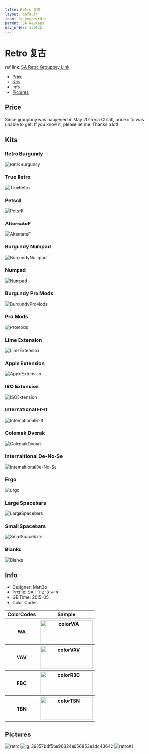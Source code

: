 ```yaml
---
title: Retro 复古
layout: default
icon: fa-keyboard-o
parent: SA Keycaps
nav_order: 350025
---
```


# Retro 复古

ref link: [SA Retro Groupbuy Link](https://ctrlalt.io/buys/sa-retro)

* [Price](#price)
* [Kits](#kits)
* [Info](#info)
* [Pictures](#pictures)

## Price

Since groupbuy was happened in May 2015 via Ctrlalt, price info was unable to get. If you know it, please let me. Thanks a lot!

## Kits
### Retro Burgundy
<img src="{{ 'assets/images/sa-keycaps/retro/kits_pics/retroburgundy.png' | relative_url }}" alt="RetroBurgundy" class="image featured">

### True Retro
<img src="{{ 'assets/images/sa-keycaps/retro/kits_pics/trueretro.png' | relative_url }}" alt="TrueRetro" class="image featured">

### PetscII
<img src="{{ 'assets/images/sa-keycaps/retro/kits_pics/petscii.png' | relative_url }}" alt="PetscII" class="image featured">

### AlternateF
<img src="{{ 'assets/images/sa-keycaps/retro/kits_pics/alternatef.png' | relative_url }}" alt="AlternateF" class="image featured">

### Burgundy Numpad
<img src="{{ 'assets/images/sa-keycaps/retro/kits_pics/burgundynumpad.png' | relative_url }}" alt="BurgundyNumpad" class="image featured">

### Numpad
<img src="{{ 'assets/images/sa-keycaps/retro/kits_pics/numpad.png' | relative_url }}" alt="Numpad" class="image featured">

### Burgundy Pro Mods
<img src="{{ 'assets/images/sa-keycaps/retro/kits_pics/burgundypromods.png' | relative_url }}" alt="BurgundyProMods" class="image featured">

### Pro Mods
<img src="{{ 'assets/images/sa-keycaps/retro/kits_pics/promods.png' | relative_url }}" alt="ProMods" class="image featured">

### Lime Extension
<img src="{{ 'assets/images/sa-keycaps/retro/kits_pics/limeextension.png' | relative_url }}" alt="LimeExtension" class="image featured">

### Apple Extension
<img src="{{ 'assets/images/sa-keycaps/retro/kits_pics/appleextension.png' | relative_url }}" alt="AppleExtension" class="image featured">

### ISO Extension
<img src="{{ 'assets/images/sa-keycaps/retro/kits_pics/isoextension.png' | relative_url }}" alt="ISOExtension" class="image featured">

### International Fr-It
<img src="{{ 'assets/images/sa-keycaps/retro/kits_pics/internationalfrit.png' | relative_url }}" alt="InternationalFr-It" class="image featured">

### Colemak Dvorak
<img src="{{ 'assets/images/sa-keycaps/retro/kits_pics/colemakdvorak.png' | relative_url }}" alt="ColemakDvorak" class="image featured">

### Internaltional De-No-Se
<img src="{{ 'assets/images/sa-keycaps/retro/kits_pics/internaltionaldenose.png' | relative_url }}" alt="InternaltionalDe-No-Se" class="image featured">

### Ergo
<img src="{{ 'assets/images/sa-keycaps/retro/kits_pics/ergo.png' | relative_url }}" alt="Ergo" class="image featured">

### Large Spacebars
<img src="{{ 'assets/images/sa-keycaps/retro/kits_pics/largespacebars.png' | relative_url }}" alt="LargeSpacebars" class="image featured">

### Small Spacebars
<img src="{{ 'assets/images/sa-keycaps/retro/kits_pics/smallspacebars.png' | relative_url }}" alt="SmallSpacebars" class="image featured">

### Blanks
<img src="{{ 'assets/images/sa-keycaps/retro/kits_pics/blanks.png' | relative_url }}" alt="Blanks" class="image featured">

## Info
* Designer: Matt3o
* Profile: SA 1-1-2-3-4-4
* GB Time: 2015-05
* Color Codes:  
<table style="width:100%">
  <tr>
    <th>ColorCodes</th>
    <th>Sample</th>
  </tr>
  <tr>
    <th>WA</th>
    <th><img src="{{ 'assets/images/sa-keycaps/SP_ColorCodes/abs/SP_Abs_ColorCodes_WA.png' | relative_url }}" alt="colorWA" height="75" width="170"></th>
  </tr>
  <tr>
    <th>VAV</th>
    <th><img src="{{ 'assets/images/sa-keycaps/SP_ColorCodes/abs/SP_Abs_ColorCodes_VAV.png' | relative_url }}" alt="colorVAV" height="75" width="170"></th>
  </tr>
  <tr>
    <th>RBC</th>
    <th><img src="{{ 'assets/images/sa-keycaps/SP_ColorCodes/abs/SP_Abs_ColorCodes_RBC.png' | relative_url }}" alt="colorRBC" height="75" width="170"></th>
  </tr>
  <tr>
    <th>TBN</th>
    <th><img src="{{ 'assets/images/sa-keycaps/SP_ColorCodes/abs/SP_Abs_ColorCodes_TBN.png' | relative_url }}" alt="colorTBN" height="75" width="170"></th>
  </tr>
</table>

## Pictures
<img src="{{ 'assets/images/sa-keycaps/retro/rendering_pics/retro.jpg' | relative_url }}" alt="retro" class="image featured">
<img src="{{ 'assets/images/sa-keycaps/retro/rendering_pics/lg_39057bdf5be96324e656853e3dc43642.jpg' | relative_url }}" alt="lg_39057bdf5be96324e656853e3dc43642" class="image featured">
<img src="{{ 'assets/images/sa-keycaps/retro/rendering_pics/retro01.jpg' | relative_url }}" alt="retro01" class="image featured">
